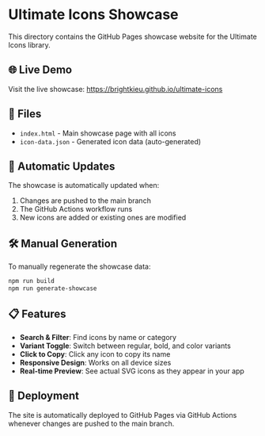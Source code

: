 # Ultimate Icons Showcase

This directory contains the GitHub Pages showcase website for the Ultimate Icons library.

## 🌐 Live Demo

Visit the live showcase: https://brightkieu.github.io/ultimate-icons

## 📁 Files

- `index.html` - Main showcase page with all icons
- `icon-data.json` - Generated icon data (auto-generated)

## 🔄 Automatic Updates

The showcase is automatically updated when:
1. Changes are pushed to the main branch
2. The GitHub Actions workflow runs
3. New icons are added or existing ones are modified

## 🛠 Manual Generation

To manually regenerate the showcase data:

```bash
npm run build
npm run generate-showcase
```

## 📋 Features

- **Search & Filter**: Find icons by name or category
- **Variant Toggle**: Switch between regular, bold, and color variants
- **Click to Copy**: Click any icon to copy its name
- **Responsive Design**: Works on all device sizes
- **Real-time Preview**: See actual SVG icons as they appear in your app

## 🚀 Deployment

The site is automatically deployed to GitHub Pages via GitHub Actions whenever changes are pushed to the main branch.
